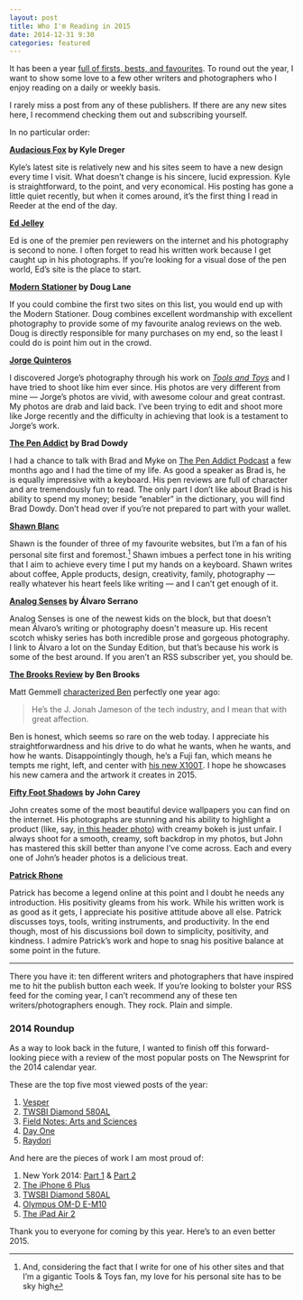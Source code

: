 ```yaml
---
layout: post
title: Who I'm Reading in 2015
date: 2014-12-31 9:30
categories: featured
---
```


It has been a year [full of firsts, bests, and favourites](http://thenewsprint.co/2014/12/01/year-two/). To round out the year, I want to show some love to a few other writers and photographers who I enjoy reading on a daily or weekly basis. 

I rarely miss a post from any of these publishers. If there are any new sites here, I recommend checking them out and subscribing yourself.

In no particular order:

**[Audacious Fox](http://audaciousfox.com) by Kyle Dreger**

Kyle’s latest site is relatively new and his sites seem to have a new design every time I visit. What doesn’t change is his sincere, lucid expression. Kyle is straightforward, to the point, and very economical. His posting has gone a little quiet recently, but when it comes around, it’s the first thing I read in Reeder at the end of the day.

**[Ed Jelley](http://edjelley.com)**

Ed is one of the premier pen reviewers on the internet and his photography is second to none. I often forget to read his written work because I get caught up in his photographs. If you’re looking for a visual dose of the pen world, Ed’s site is the place to start.

**[Modern Stationer](http://modernstationer.com) by Doug Lane**

If you could combine the first two sites on this list, you would end up with the Modern Stationer. Doug combines excellent wordmanship with excellent photography to provide some of my favourite analog reviews on the web. Doug is directly responsible for many purchases on my end, so the least I could do is point him out in the crowd.

**[Jorge Quinteros](http://jorgeq.com)** 

I discovered Jorge’s photography through his work on [*Tools and Toys*](http://toolsandtoys.net/author/jorgequinteros/) and I have tried to shoot like him ever since. His photos are very different from mine — Jorge’s photos are vivid, with awesome colour and great contrast. My photos are drab and laid back. I’ve been trying to edit and shoot more like Jorge recently and the difficulty in achieving that look is a testament to Jorge’s work. 

**[The Pen Addict](http://www.penaddict.com) by Brad Dowdy**

I had a chance to talk with Brad and Myke on [The Pen Addict Podcast](http://relay.fm/penaddict/111) a few months ago and I had the time of my life. As good a speaker as Brad is, he is equally impressive with a keyboard. His pen reviews are full of character and are tremendously fun to read. The only part I don’t like about Brad is his ability to spend my money; beside “enabler” in the dictionary, you will find Brad Dowdy. Don’t head over if you’re not prepared to part with your wallet.

**[Shawn Blanc](http://shawnblanc.net)**

Shawn is the founder of three of my favourite websites, but I’m a fan of his personal site first and foremost.[^1] Shawn imbues a perfect tone in his writing that I aim to achieve every time I put my hands on a keyboard. Shawn writes about coffee, Apple products, design, creativity, family, photography — really whatever his heart feels like writing — and I can’t get enough of it. 

**[Analog Senses](http://www.analogsenses.com) by Álvaro Serrano**

Analog Senses is one of the newest kids on the block, but that doesn’t mean Álvaro’s writing or photography doesn't measure up. His recent scotch whisky series has both incredible prose and gorgeous photography. I link to Álvaro a lot on the Sunday Edition, but that’s because his work is some of the best around. If you aren’t an RSS subscriber yet, you should be.

**[The Brooks Review](https://brooksreview.net) by Ben Brooks**

Matt Gemmell [characterized Ben](http://mattgemmell.com/who-to-read-in-2014/) perfectly one year ago:

> He’s the J. Jonah Jameson of the tech industry, and I mean that with great affection.

Ben is honest, which seems so rare on the web today. I appreciate his straightforwardness and his drive to do what he wants, when he wants, and how he wants. Disappointingly though, he’s a Fuji fan, which means he tempts me right, left, and center with [his new X100T](http://www.amazon.com/gp/product/B00NF6ZHNG/ref=as_li_qf_sp_asin_il_tl?ie=UTF8&camp=1789&creative=9325&creativeASIN=B00NF6ZHNG&linkCode=as2&tag=thenews02-20&linkId=R23A2FU7DLGIHGRG). I hope he showcases his new camera and the artwork it creates in 2015.

**[Fifty Foot Shadows](http://fiftyfootshadows.net) by John Carey**

John creates some of the most beautiful device wallpapers you can find on the internet. His photographs are stunning and his ability to highlight a product (like, say, [in this header photo](http://fiftyfootshadows.net/2014/12/16/parallax-error/)) with creamy bokeh is just unfair. I always shoot for a smooth, creamy, soft backdrop in my photos, but John has mastered this skill better than anyone I’ve come across. Each and every one of John’s header photos is a delicious treat. 

**[Patrick Rhone](http://patrickrhone.com)**

Patrick has become a legend online at this point and I doubt he needs any introduction. His positivity gleams from his work. While his written work is as good as it gets, I appreciate his positive attitude above all else. Patrick discusses toys, tools, writing instruments, and productivity. In the end though, most of his discussions boil down to simplicity, positivity, and kindness. I admire Patrick’s work and hope to snag his positive balance at some point in the future.

---

There you have it: ten different writers and photographers that have inspired me to hit the publish button each week. If you’re looking to bolster your RSS feed for the coming year, I can’t recommend any of these ten writers/photographers enough. They rock. Plain and simple.

### 2014 Roundup

As a way to look back in the future, I wanted to finish off this forward-looking piece with a review of the most popular posts on The Newsprint for the 2014 calendar year. 

These are the top five most viewed posts of the year:

1. [Vesper](http://thenewsprint.co/2014/08/13/vesper/)
2. [TWSBI Diamond 580AL](http://thenewsprint.co/2014/08/27/twsbi-diamond-580al/)
3. [Field Notes: Arts and Sciences](http://thenewsprint.co/2014/06/16/field-notes-arts-and-sciences/)
4. [Day One](http://thenewsprint.co/2014/10/31/day-one/)
5. [Raydori](http://thenewsprint.co/2014/06/10/raydori/)

And here are the pieces of work I am most proud of:

1. New York 2014: [Part 1](http://thenewsprint.co/2014/07/23/new-york-2014-part-1/) & [Part 2](http://thenewsprint.co/2014/07/25/new-york-2014-part-2/)
2. [The iPhone 6 Plus](http://toolsandtoys.net/reviews/the-iphone-6-plus/)
3. [TWSBI Diamond 580AL](http://thenewsprint.co/2014/08/27/twsbi-diamond-580al/)
4. [Olympus OM-D E-M10](http://thenewsprint.co/2014/09/24/olympus-om-d-e-m10/)
5. [The iPad Air 2](http://toolsandtoys.net/reviews/the-ipad-air-2/)

Thank you to everyone for coming by this year. Here’s to an even better 2015.

[^1]: And, considering the fact that I write for one of his other sites and that I’m a gigantic Tools & Toys fan, my love for his personal site has to be sky high